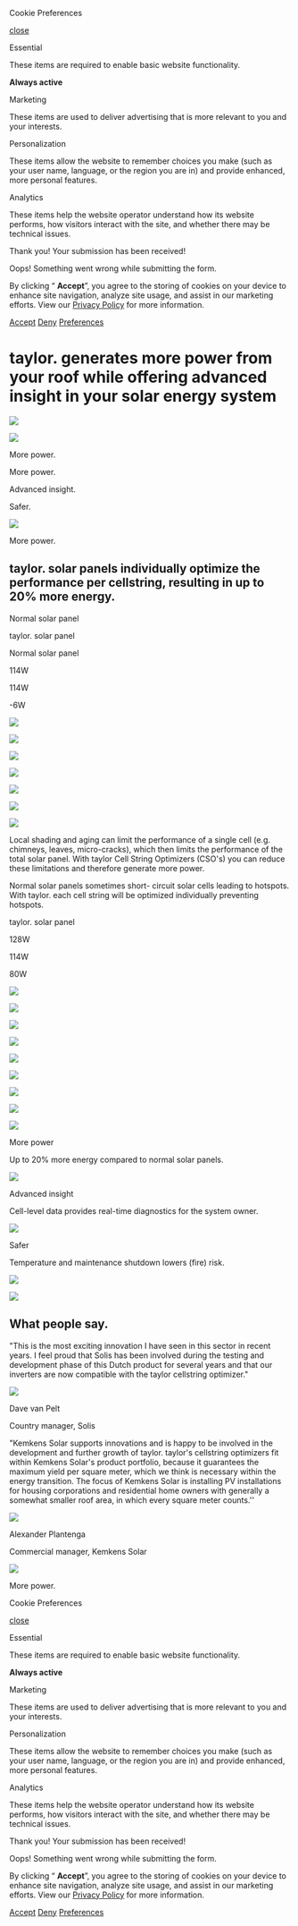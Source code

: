 Cookie Preferences

[close](https://www.taylor.solar/#)

Essential

These items are required to enable basic website functionality.

**Always active**

Marketing

These items are used to deliver advertising that is more relevant to you and your interests.

Personalization

These items allow the website to remember choices you make (such as your user name, language, or the region you are in) and provide enhanced, more personal features.

Analytics

These items help the website operator understand how its website performs, how visitors interact with the site, and whether there may be technical issues.

Thank you! Your submission has been received!

Oops! Something went wrong while submitting the form.

By clicking “ **Accept**”, you agree to the storing of cookies on your device to enhance site navigation, analyze site usage, and assist in our marketing efforts. View our [Privacy Policy](https://www.taylor.solar/privacy-policy) for more information.

[Accept](https://www.taylor.solar/#) [Deny](https://www.taylor.solar/#) [Preferences](https://www.taylor.solar/#)

# taylor. generates more power from your roof while offering advanced insight in your solar energy system

![](https://cdn.prod.website-files.com/62af59ed13ce6bee0dad6650/62af66c1e7f763280a64580e_TAYLOR_module_Creative_04.png)

![](https://cdn.prod.website-files.com/62af59ed13ce6bee0dad6650/62af5bdeda5431bc5a710904_Taylor-icon-white.svg)

More power.

More power.

Advanced insight.

Safer.

![](https://cdn.prod.website-files.com/62af59ed13ce6bee0dad6650/62af5bdeda5431bc5a710904_Taylor-icon-white.svg)

More power.

## taylor. solar panels individually optimize the performance per cellstring, resulting in up to 20% more energy.

Normal solar panel

taylor. solar panel

Normal solar panel

114W

114W

-6W

![](https://cdn.prod.website-files.com/62af59ed13ce6bee0dad6650/62af69b20eca258c3540eef4_Glass-crack.svg)

![](https://cdn.prod.website-files.com/62af59ed13ce6bee0dad6650/62af69b20eca258c3540eef4_Glass-crack.svg)

![](https://cdn.prod.website-files.com/62af59ed13ce6bee0dad6650/62af69b20eca258c3540eef4_Glass-crack.svg)

![](https://cdn.prod.website-files.com/62af59ed13ce6bee0dad6650/62d843eaa2f405b6fbe07847_Leaf.svg)

![](https://cdn.prod.website-files.com/62af59ed13ce6bee0dad6650/62af6b1e031382d0bf890b70_next%20(3).svg)

![](https://cdn.prod.website-files.com/62af59ed13ce6bee0dad6650/62af6b1e031382d0bf890b70_next%20(3).svg)

![](https://cdn.prod.website-files.com/62af59ed13ce6bee0dad6650/62af6b1ee7ad8f206d29fcc2_next%20(2).svg)

Local shading and aging can limit the performance of a single cell (e.g. chimneys, leaves, micro-cracks), which then limits the performance of the total solar panel. With taylor Cell String Optimizers (CSO's) you can reduce these limitations and therefore generate more power.

Normal solar panels sometimes short- circuit solar cells leading to hotspots. With taylor. each cell string will be optimized individually preventing hotspots.

taylor. solar panel

128W

114W

80W

![](https://cdn.prod.website-files.com/62af59ed13ce6bee0dad6650/62af69b20eca258c3540eef4_Glass-crack.svg)

![](https://cdn.prod.website-files.com/62af59ed13ce6bee0dad6650/62af69b20eca258c3540eef4_Glass-crack.svg)

![](https://cdn.prod.website-files.com/62af59ed13ce6bee0dad6650/62af69b20eca258c3540eef4_Glass-crack.svg)

![](https://cdn.prod.website-files.com/62af59ed13ce6bee0dad6650/62d843eaa2f405b6fbe07847_Leaf.svg)

![](https://cdn.prod.website-files.com/62af59ed13ce6bee0dad6650/62af5bdf82ada2c17ba1323d_taylor-logo-white.svg)

![](https://cdn.prod.website-files.com/62af59ed13ce6bee0dad6650/62af5bdf82ada2c17ba1323d_taylor-logo-white.svg)

![](https://cdn.prod.website-files.com/62af59ed13ce6bee0dad6650/62af5bdf82ada2c17ba1323d_taylor-logo-white.svg)

![](https://cdn.prod.website-files.com/62af59ed13ce6bee0dad6650/62af5bdeb91b8161ceab0944_Taylor-icon-blue.svg)

![](https://cdn.prod.website-files.com/62af59ed13ce6bee0dad6650/62af71127324d930d79a746d_Icon-Sun.svg)

More power

Up to 20% more energy compared to normal solar panels.

![](https://cdn.prod.website-files.com/62af59ed13ce6bee0dad6650/62af7112356884c277a26997_Icon-Search.svg)

Advanced insight

Cell-level data provides real-time diagnostics for the system owner.

![](https://cdn.prod.website-files.com/62af59ed13ce6bee0dad6650/62af7112d54cdf4daf40c7c5_Icon-Fire.svg)

Safer

Temperature and maintenance shutdown lowers (fire) risk.

![](https://cdn.prod.website-files.com/62af59ed13ce6bee0dad6650/62af66c11253ba993163862e_TAYLOR_module_product_02.png)

![](https://cdn.prod.website-files.com/62af59ed13ce6bee0dad6650/62af66c204fb1b64c1d8ec39_TAYLOR_optimizer_01_creative01.png)

## What people say.

"This is the most exciting innovation I have seen in this sector in recent years. I feel proud that Solis has been involved during the testing and development phase of this Dutch product for several years and that our inverters are now compatible with the taylor cellstring optimizer."

![](https://cdn.prod.website-files.com/62af59ed13ce6b71eead6655/63124f19e078ad52afd0d787_Logo-solis.webp)

Dave van Pelt

Country manager, Solis

"Kemkens Solar supports innovations and is happy to be involved in the development and further growth of taylor. taylor's cellstring optimizers fit within Kemkens Solar's product portfolio, because it guarantees the maximum yield per square meter, which we think is necessary within the energy transition. The focus of Kemkens Solar is installing PV installations for housing corporations and residential home owners with generally a somewhat smaller roof area, in which every square meter counts.''

![](https://cdn.prod.website-files.com/62af59ed13ce6b71eead6655/63124f4308f13d6e6584c180_Logo-Kemkens.webp)

Alexander Plantenga

Commercial manager, Kemkens Solar

![](https://cdn.prod.website-files.com/62af59ed13ce6bee0dad6650/62af5bdeda5431bc5a710904_Taylor-icon-white.svg)

More power.

Cookie Preferences

[close](https://www.taylor.solar/#)

Essential

These items are required to enable basic website functionality.

**Always active**

Marketing

These items are used to deliver advertising that is more relevant to you and your interests.

Personalization

These items allow the website to remember choices you make (such as your user name, language, or the region you are in) and provide enhanced, more personal features.

Analytics

These items help the website operator understand how its website performs, how visitors interact with the site, and whether there may be technical issues.

Thank you! Your submission has been received!

Oops! Something went wrong while submitting the form.

By clicking “ **Accept**”, you agree to the storing of cookies on your device to enhance site navigation, analyze site usage, and assist in our marketing efforts. View our [Privacy Policy](https://www.taylor.solar/privacy-policy) for more information.

[Accept](https://www.taylor.solar/#) [Deny](https://www.taylor.solar/#) [Preferences](https://www.taylor.solar/#)